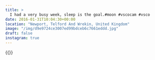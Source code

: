 ```yaml
---
title: >
  I had a very busy week, sleep is the goal.#moon #vscocam #vsco
date: 2016-01-31T10:04:30+00:00
location: "Newport, Telford And Wrekin, United Kingdom"
image: "/img/d9e9724ce3007ed99bdceb6c7661eddd.jpg"
draft: false
instagram: true
---
```


{{<photo src="/img/d9e9724ce3007ed99bdceb6c7661eddd.jpg">}}
